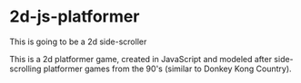 ﻿# 2d-js-platformer

This is going to be a 2d side-scroller

This is a 2d platformer game, created in JavaScript and modeled after side-scrolling platformer games from the 90's (similar to Donkey Kong Country).
